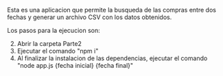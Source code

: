 Esta es una aplicacion que permite la busqueda de las compras entre dos fechas y generar un archivo CSV con los datos obtenidos.

Los pasos para la ejecucion son:

2. Abrir la carpeta Parte2
3. Ejecutar el comando "npm i"
4. Al finalizar la instalacion de las dependencias, ejecutar el comando "node app.js {fecha inicial} {fecha final}"
